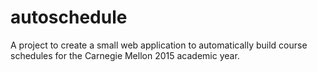 # autoschedule
A project to create a small web application to automatically build course schedules for the Carnegie Mellon 2015 academic year.
